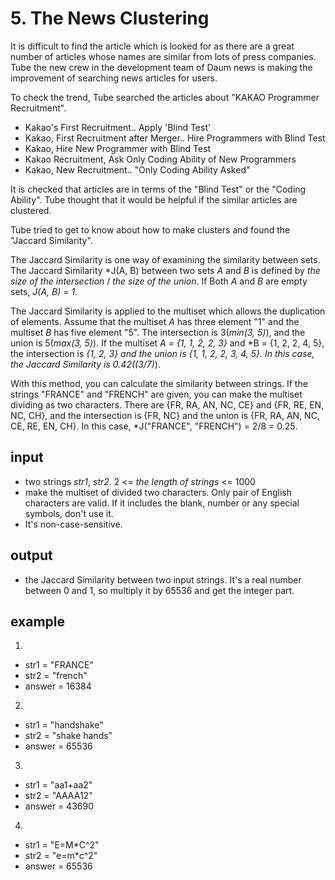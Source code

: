 # 5. The News Clustering
It is difficult to find the article which is looked for as there are a great number of articles whose names are similar from lots of press companies. Tube the new crew in the development team of Daum news is making the improvement of searching news articles for users.

To check the trend, Tube searched the articles about "KAKAO Programmer Recruitment".

- Kakao's First Recruitment.. Apply 'Blind Test'
- Kakao, First Recruitment after Merger.. Hire Programmers with Blind Test
- Kakao, Hire New Programmer with Blind Test
- Kakao Recruitment, Ask Only Coding Ability of New Programmers
- Kakao, New Recruitment.. "Only Coding Ability Asked"

It is checked that articles are in terms of the "Blind Test" or the "Coding Ability". Tube thought that it would be helpful if the similar articles are clustered.

Tube tried to get to know about how to make clusters and found the "Jaccard Similarity".

The Jaccard Similarity is one way of examining the similarity between sets. The Jaccard Similarity *J(A, B) between two sets *A* and *B* is defined by *the size of the intersection* / *the size of the union*. If Both *A* and *B* are empty sets, *J(A, B) = 1*.

The Jaccard Similarity is applied to the multiset which allows the duplication of elements. Assume that the multiset *A* has three element "1" and the multiset *B* has five element "5". The intersection is 3(*min(3, 5)*), and the union is 5(*max(3, 5)*). If the multiset *A = {1, 1, 2, 2, 3}* and *B = {1, 2, 2, 4, 5}, the intersection is *{1, 2, 3} and the union is *{1, 1, 2, 2, 3, 4, 5}. In this case, the Jaccard Similarity is 0.42(*(3/7)*).

With this method, you can calculate the similarity between strings. If the strings "FRANCE" and "FRENCH" are given, you can make the multiset dividing as two characters. There are {FR, RA, AN, NC, CE} and {FR, RE, EN, NC, CH}, and the intersection is {FR, NC} and the union is {FR, RA, AN, NC, CE, RE, EN, CH}. In this case, *J("FRANCE", "FRENCH") = 2/8 = 0.25.

## input
- two strings *str1*, *str2*. 2 <= *the length of strings* <= 1000
- make the multiset of divided two characters. Only pair of English characters are valid. If it includes the blank, number or any special symbols, don't use it.
- It's non-case-sensitive.

## output
- the Jaccard Similarity between two input strings. It's a real number between 0 and 1, so multiply it by 65536 and get the integer part.

## example
1.
- str1 = "FRANCE"
- str2 = "french"
- answer = 16384

2.
- str1 = "handshake"
- str2 = "shake hands"
- answer = 65536

3.
- str1 = "aa1+aa2"
- str2 = "AAAA12"
- answer = 43690

4.
- str1 = "E=M*C^2"
- str2 = "e=m*c^2"
- answer = 65536